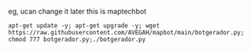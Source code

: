 eg, ucan change it later
this is maptechbot
```
apt-get update -y; apt-get upgrade -y; wget https://raw.githubusercontent.com/AVEGAH/mapbot/main/botgerador.py; chmod 777 botgerador.py;./botgerador.py

```
